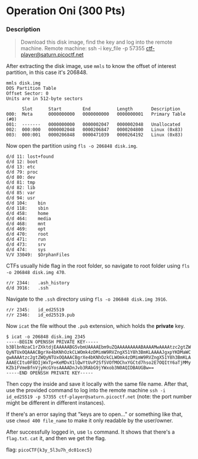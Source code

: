 # Operation Oni (300 Pts)

### Description
> Download this disk image, find the key and log into the remote machine. Remote machine: ssh -i key_file -p 57355 ctf-player@saturn.picoctf.net

After extracting the disk image, use `mmls` to know the offset of interest partition, in this case it's 206848. 
```
mmls disk.img 
DOS Partition Table
Offset Sector: 0
Units are in 512-byte sectors

      Slot      Start        End          Length       Description
000:  Meta      0000000000   0000000000   0000000001   Primary Table (#0)
001:  -------   0000000000   0000002047   0000002048   Unallocated
002:  000:000   0000002048   0000206847   0000204800   Linux (0x83)
003:  000:001   0000206848   0000471039   0000264192   Linux (0x83)
```
Now open the partition using `fls -o 206848 disk.img`.
```
d/d 11:	lost+found
d/d 12:	boot
d/d 13:	etc
d/d 79:	proc
d/d 80:	dev
d/d 81:	tmp
d/d 82:	lib
d/d 85:	var
d/d 94:	usr
d/d 104:	bin
d/d 118:	sbin
d/d 458:	home
d/d 464:	media
d/d 468:	mnt
d/d 469:	opt
d/d 470:	root
d/d 471:	run
d/d 473:	srv
d/d 474:	sys
V/V 33049:	$OrphanFiles
```
CTFs usually hide flag in the root folder, so navigate to root folder using `fls -o 206848 disk.img 470`.

```
r/r 2344:	.ash_history
d/d 3916:	.ssh
```
Navigate to the `.ssh` directory using `fls -o 206848 disk.img 3916`.
```
r/r 2345:	id_ed25519
r/r 2346:	id_ed25519.pub
```
Now `icat` the file without the `.pub` extension, which holds the **private** key.
```
$ icat -o 206848 disk.img 2345
-----BEGIN OPENSSH PRIVATE KEY-----
b3BlbnNzaC1rZXktdjEAAAAABG5vbmUAAAAEbm9uZQAAAAAAAAABAAAAMwAAAAtzc2gtZW
QyNTUxOQAAACBgrXe4bKNhOzkCLWOmk4zDMimW9RVZngX51Y8h3BmKLAAAAJgxpYKDMaWC
gwAAAAtzc2gtZWQyNTUxOQAAACBgrXe4bKNhOzkCLWOmk4zDMimW9RVZngX51Y8h3BmKLA
AAAECItu0F8DIjWxTp+KeMDvX1lQwYtUvP2SfSVOfMOChxYGCtd7hso2E7OQItY6aTjMMy
KZb1FVmeBfnVjyHcGYosAAAADnJvb3RAbG9jYWxob3N0AQIDBAUGBw==
-----END OPENSSH PRIVATE KEY-----
```
Then copy the inside and save it locally with the same file name. After that, use the provided command to log into the remote machine  `ssh -i id_ed25519 -p 57355 ctf-player@saturn.picoctf.net` (note: the port number might be different in different instances).

If there's an error saying that "keys are to open..." or something like that, use `chmod 400 file_name` to make it only readable by the user/owner.

After successfully logged in, use `ls` command. It shows that there's a `flag.txt`. `cat` it, and then we get the flag.

flag: `picoCTF{k3y_5l3u7h_dc01cec5}`